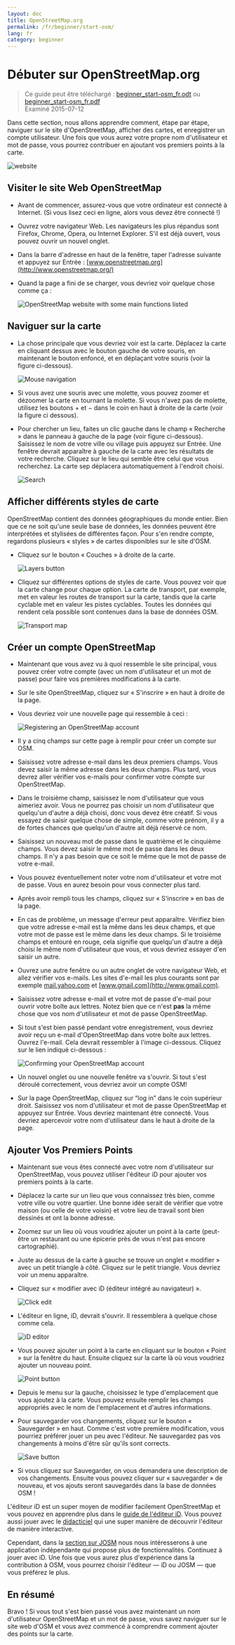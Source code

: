 ```yaml
---
layout: doc
title: OpenStreetMap.org
permalink: /fr/beginner/start-osm/
lang: fr
category: beginner
---
```


Débuter sur OpenStreetMap.org
====================================

> Ce guide peut être téléchargé : [beginner_start-osm_fr.odt](/files/beginner_start-osm_fr.odt) ou [beginner_start-osm_fr.pdf](/files/beginner_start-osm_fr.pdf)  
> Examiné 2015-07-12  

Dans cette section, nous allons apprendre comment, étape par étape, naviguer sur le
site d'OpenStreetMap, afficher des cartes, et enregistrer un compte
utilisateur. Une fois que vous aurez votre propre nom d'utilisateur et mot de passe, vous pourrez
contribuer en ajoutant vos premiers points à la carte.

![website][]

Visiter le site Web OpenStreetMap
---------------------------------

- Avant de commencer, assurez-vous que votre ordinateur est connecté à Internet.
    (Si vous lisez ceci en ligne, alors vous devez être connecté !)
- Ouvrez votre navigateur Web. Les navigateurs les plus répandus sont Firefox, Chrome, Opera, ou Internet
    Explorer. S'il est déjà ouvert, vous pouvez ouvrir un nouvel onglet.
- Dans la barre d'adresse en haut de la fenêtre, taper l'adresse suivante et appuyez sur Entrée :
    [www.openstreetmap.org](http://www.openstreetmap.org/)
- Quand la page a fini de se charger, vous devriez voir quelque chose comme
    ça :

    ![OpenStreetMap website with some main functions listed][]

Naviguer sur la carte
---------------------

- La chose principale que vous devriez voir est la carte. Déplacez la carte en cliquant
    dessus avec le bouton gauche de votre souris, en maintenant le bouton enfoncé, et
    en déplaçant votre souris (voir la figure ci-dessous).

    ![Mouse navigation][]

- Si vous avez une souris avec une molette, vous pouvez zoomer et dézoomer la carte
    en tournant la molette. Si vous n'avez pas de molette, utilisez les
    boutons + et − dans le coin en haut à droite de la carte (voir la figure
    ci dessous).
- Pour chercher un lieu, faites un clic gauche dans le champ « Recherche » dans
    le panneau à gauche de la page (voir figure ci-dessous). Saisissez le nom de
    votre ville ou village puis appuyez sur Entrée. Une fenêtre devrait apparaître à
    gauche de la carte avec les résultats de votre recherche. Cliquez sur
    le lieu qui semble être celui que vous recherchez. La carte
    sep déplacera automatiquement à l'endroit choisi.

    ![Search][]
   

Afficher différents styles de carte
-----------------------------------

OpenStreetMap contient des données géographiques du monde entier. Bien que
ce ne soit qu'une seule base de données, les données peuvent être interprétées et stylisées de
différentes façon. Pour s'en rendre compte, regardons plusieurs « styles » de cartes
disponibles sur le site d'OSM.

- Cliquez sur le bouton « Couches » à droite de la carte.

    ![Layers button][]

- Cliquez sur différentes options de styles de carte. Vous pouvez voir que la carte
    change pour chaque option. La carte de transport, par exemple, met en valeur
    les routes de transport sur la carte, tandis que la carte cyclable met en valeur les pistes
    cyclables. Toutes les données qui rendent cela possible sont contenues dans la base de données
    OSM.

    ![Transport map][]

Créer un compte OpenStreetMap
---------------------------------

- Maintenant que vous avez vu à quoi ressemble le site principal, vous pouvez
    créer votre compte (avec un nom d'utilisateur et un mot de passe) pour faire vos premières modifications
    à la carte.
- Sur le site OpenStreetMap, cliquez sur « S'inscrire » en haut
    à droite de la page.
- Vous devriez voir une nouvelle page qui ressemble à ceci :

    ![Registering an OpenStreetMap account][]

- Il y a cinq champs sur cette page à remplir pour
    créer un compte sur OSM.
- Saisissez votre adresse e-mail dans les deux premiers champs. Vous devez saisir
    la même adresse dans les deux champs. Plus tard, vous devrez aller vérifier
    vos e-mails pour confirmer votre compte sur OpenStreetMap.
- Dans le troisième champ, saisissez le nom d'utilisateur que vous aimeriez avoir.
    Vous ne pourrez pas choisir un nom d'utilisateur que quelqu'un d'autre a
    déjà choisi, donc vous devez être créatif. Si vous essayez de saisir
    quelque chose de simple, comme votre prénom, il y a de fortes chances que quelqu'un d'autre
    ait déjà réservé ce nom.
- Saisissez un nouveau mot de passe dans le quatrième et le cinquième champs. Vous devez saisir
    le même mot de passe dans les deux champs. Il n'y a pas besoin que ce soit le même que
    le mot de passe de votre e-mail.
- Vous pouvez éventuellement noter votre nom d'utilisateur et votre mot de passe. Vous en aurez
    besoin pour vous connecter plus tard.
- Après avoir rempli tous les champs, cliquez sur « S'inscrire » en
    bas de la page.
- En cas de problème, un message d'erreur peut apparaître. Vérifiez bien
    que votre adresse e-mail est la même dans les deux champs, et
    que votre mot de passe est le même dans les deux champs. Si le troisième champs
    et entouré en rouge, cela signifie que quelqu'un d'autre a déjà choisi
    le même nom d'utilisateur que vous, et vous devriez essayer d'en saisir un autre.
- Ouvrez une autre fenêtre ou un autre onglet de votre navigateur Web, et allez
    vérifier vos e-mails. Les sites d'e-mail les plus courants sont par exemple [mail.yahoo.com](http://mail.yahoo.com)
    et [www.gmail.com](http://www.gmail.com).
- Saisissez votre adresse e-mail et votre mot de passe d'e-mail pour ouvrir votre boîte aux lettres.
    Notez bien que ce n'est __pas__ la même chose que vos nom d'utilisateur et mot de passe
    OpenStreetMap.
- Si tout s'est bien passé pendant votre enregistrement, vous devriez avoir
    reçu un e-mail d'OpenStreetMap dans votre boîte aux lettres. Ouvrez l'e-mail. Cela devrait
    ressembler à l'image ci-dessous. Cliquez sur le lien indiqué
    ci-dessous :

    ![Confirming your OpenStreetMap account][]

-   Un nouvel onglet ou une nouvelle fenêtre va s'ouvrir. Si tout s'est déroulé correctement, vous devriez
    avoir un compte OSM!
-   Sur la page OpenStreetMap, cliquez sur “log in” dans le coin supérieur droit.
    Saisissez vos nom d'utilisateur et mot de passe OpenStreetMap et appuyez sur Entrée. Vous
    devriez maintenant être connecté. Vous devriez apercevoir votre nom d'utilisateur dans le haut
    à droite de la page.

Ajouter Vos Premiers Points
-----------------------------------

-   Maintenant sue vous êtes connecté avec votre nom d'utilisateur sur OpenStreetMap,
    vous pouvez utiliser l'éditeur iD pour ajouter vos premiers points à
    la carte.
-   Déplacez la carte sur un lieu que vous connaissez très bien, comme votre ville
    ou votre quartier. Une bonne idée serait de vérifier que votre maison (ou celle de votre voisin) et votre lieu de travail sont bien dessinés et ont la bonne adresse. 
- Zoomez sur un lieu où vous voudriez ajouter un point à la carte (peut-être un restaurant ou une épicerie près de vous n'est pas encore cartographié).
- Juste au dessus de la carte à gauche se trouve un onglet « modifier » avec un petit
    triangle à côté. Cliquez sur le petit triangle. Vous devriez voir un menu
    apparaître.
- Cliquez sur « modifier avec iD (éditeur intégré au navigateur) ».

    ![Click edit][]

- L'éditeur en ligne, iD, devrait s'ouvrir. Il ressemblera à quelque chose comme cela.

    ![iD editor][]

- Vous pouvez ajouter un point à la carte en cliquant sur le bouton « Point » sur la
    fenêtre du haut. Ensuite cliquez sur la carte là où vous voudriez ajouter un nouveau
    point.

    ![Point button][]    

- Depuis le menu sur la gauche, choisissez le type d'emplacement que vous
    ajoutez à la carte. Vous pouvez ensuite remplir les champs appropriés avec le nom de
    l'emplacement et d'autres informations.
- Pour sauvegarder vos changements, cliquez sur le bouton « Sauvegarder » en haut. Comme c'est votre première modification,
    vous pourriez préférer jouer un peu avec l'éditeur. Ne sauvegardez pas vos changements
    à moins d'être sûr qu'ils sont corrects.

    ![Save button][]    

- Si vous cliquez sur Sauvegarder, on vous demandera une description de vos changements.
    Ensuite vous pouvez cliquer sur « sauvegarder » de nouveau, et vos ajouts seront sauvegardés
    dans la base de données OSM !


L'éditeur iD est un super moyen de modifier facilement OpenStreetMap et vous pouvez 
en apprendre plus dans le [guide de l'éditeur iD](/fr/beginner/id-editor/).
Vous pouvez aussi jouer avec le [didacticiel](http://www.openstreetmap.org/edit?editor=id#walkthrough=true) 
qui une super manière de découvrir l'éditeur de manière interactive.

Cependant, dans la [section sur JOSM](/fr/josm/) nous nous intéresserons à une application indépendante 
qui propose plus de fonctionnalités.
Continuez à jouer avec iD. Une fois que vous aurez plus d'expérience dans la contribution à OSM, 
vous pourrez choisir l'éditeur — iD ou JOSM — que vous préférez le plus.

En résumé
-------

Bravo ! Si vous tout s'est bien passé vous avez maintenant un nom d'utilisateur OpenStreetMap
et un mot de passe, vous savez naviguer sur le site web d'OSM et vous avez
commencé à comprendre comment ajouter des points sur la carte.



[website]: /images/beginner/start-osm_website.png
[OpenStreetMap website with some main functions listed]: /images/beginner/osm-website-main-functions.png
[Mouse navigation]: /images/beginner/mouse-navigation.png
[Search]: /images/beginner/search.png
[Layers button]: /images/beginner/layers.png
[Transport map]: /images/beginner/transport-map.png
[Registering an OpenStreetMap account]: /images/beginner/registering-account.png
[Confirming your OpenStreetMap account]: /images/beginner/confirming-account.png
[Click edit]: /images/beginner/click-edit.png
[iD editor]: /images/beginner/id-editor.png
[Point button]: /images/beginner/point-button.png
[Save button]: /images/beginner/save-button.png